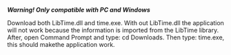 ***Warning! Only compatible with PC and Windows***

Download both LibTime.dll and time.exe. With out LibTime.dll the application will not work because the information is imported from the LibTime library. After, open Command Prompt and type: cd Downloads. Then type: time.exe, this should makethe application work.
